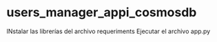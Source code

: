 # users_manager_appi_cosmosdb

INstalar las librerías del archivo requeriments
Ejecutar el archivo app.py
